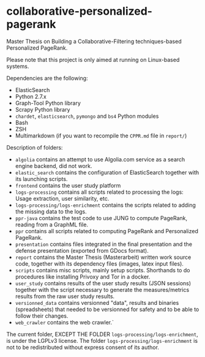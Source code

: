 collaborative-personalized-pagerank
===================================

Master Thesis on Building a Collaborative-Filtering techniques-based Personalized PageRank.

Please note that this project is only aimed at running on Linux-based systems. 

Dependencies are the following:

- ElasticSearch
- Python 2.7.x
- Graph-Tool Python library
- Scrapy Python library
- `chardet`, `elasticsearch`, `pymongo`  and `bs4` Python modules
- Bash
- ZSH
- Multimarkdown (if you want to recompile the `CPPR.md` file in `report/`)


Description of folders:

- `algolia` contains an attempt to use Algolia.com service as a search engine backend, did not work.
- `elastic_search` contains the configuration of ElasticSearch together with its launching scripts.
- `frontend` contains the user study platform
- `logs-processing` contains all scripts related to processing the logs: Usage extraction, user similarity, etc.
- `logs-processing/logs-enrichment` contains the scripts related to adding the missing data to the logs.
- `ppr-java` contains the test code to use JUNG to compute PageRank, reading from a GraphML file.
- `ppr` contains all scripts related to computing PageRank and Personalized PageRank.
- `presentation` contains files integrated in the final presentation and the defense presentation (exported from GDocs format).
- `report` contains the Master Thesis (Masterarbeit) written work source code, together with its dependency files (images, latex input files).
- `scripts` contains misc scripts, mainly setup scripts. Shorthands to do procedures like installing Privoxy and Tor in a docker.
- `user_study` contains results of the user study results (JSON sessions) together with the script necessary to generate the measures/metrics results from the raw user study results.
- `versionned_data` contains versionned "data", results and binaries (spreadsheets) that needed to be versionned for safety and to be able to follow their changes.
- `web_crawler` contains the web crawler.`

The current folder, EXCEPT THE FOLDER `logs-processing/logs-enrichment`, is under the LGPLv3 license.
The folder `logs-processing/logs-enrichment` is not to be redistributed without express consent of its author.
